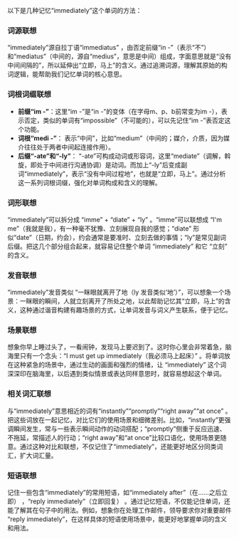以下是几种记忆“immediately”这个单词的方法：

### 词源联想
“immediately”源自拉丁语“immediatus” ，由否定前缀“in -”（表示“不”）和“mediatus”（中间的，源自“medius”，意思是中间）组成，字面意思就是“没有中间间隔的”，所以延伸出“立即，马上”的含义。通过追溯词源，理解其原始的构词逻辑，能帮助我们记忆单词的核心意思。

### 词根词缀联想
 - **前缀“im -”**：这里“im -”是“in -”的变体（在字母m、p、b前常变为im -），表示否定，类似的单词有“impossible”（不可能的），可以先记住“im -”表否定这个功能。
 - **词根“medi -”**： 表示“中间”，比如“medium”（中间的；媒介，介质，因为媒介往往处于两者中间起连接作用）。
 - **后缀“-ate”和“-ly”**： “-ate”可构成动词或形容词，这里“mediate”（调解，斡旋，即处于中间进行沟通协调）是动词。而加上“-ly”后变成副词“immediately”，表示“没有中间过程地”，也就是“立即，马上”。通过分析这一系列词根词缀，强化对单词构成和含义的理解。

### 词形联想
“immediately”可以拆分成 “imme” + “diate” + “ly” 。“imme”可以联想成 “I'm me”（我就是我），有一种毫不犹豫、立刻展现自我的感觉；“diate” 形似“date”（日期，约会），约会通常是要准时、立刻去做的事情；“ly”是常见副词后缀。把这几个部分组合起来，就容易记住整个单词 “immediately” 和它 “立刻” 的含义。

### 发音联想
“immediately”发音类似 “一眯眼就离开了地（ly 发音类似‘地’）”，可以想象一个场景：一眯眼的瞬间，人就立刻离开了所处之地，以此帮助记忆其“立即，马上”的含义，这种通过谐音构建有趣场景的方式，让单词发音与词义产生联系，便于记忆。

### 场景联想
想象你早上睡过头了，一看闹钟，发现马上要迟到了。这时你心里会非常着急，脑海里只有一个念头：“I must get up immediately（我必须马上起床）” 。将单词放在这种紧急的场景中，通过生动的画面和强烈的情绪，让 “immediately” 这个词深深印在脑海里，以后遇到类似情景或表达同样意思时，就容易想起这个单词。

### 相关词汇联想
与“immediately”意思相近的词有“instantly”“promptly”“right away”“at once” 。把这些词放在一起记忆，对比它们的使用场景和细微差别。比如，“instantly”更强调瞬间发生，常与一些表示瞬间动作的动词搭配；“promptly”侧重于反应迅速、不拖延，常描述人的行动；“right away”和“at once”比较口语化，使用场景更随意。通过这种对比和联想，不仅记住了“immediately”，还能更好地区分同类词汇，扩大词汇量。

### 短语联想
记住一些包含“immediately”的常用短语，如“immediately after”（在……之后立即） ，“reply immediately”（立即回复） 。通过记忆短语，不仅能记住单词，还能了解其在句子中的用法。例如，想象你在处理工作邮件，领导要求你对重要邮件 “reply immediately”，在这样具体的短语使用场景中，能更好地掌握单词的含义和用法。 
